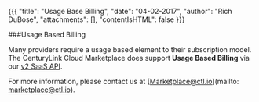 {{{
 "title": "Usage Base Billing",
 "date": "04-02-2017",
 "author": "Rich DuBose",
 "attachments": [],
 "contentIsHTML": false
 }}}
 
 ###Usage Based Billing
 
 Many providers require a usage based element to their subscription model. The CenturyLink Cloud Marketplace does support **Usage Based Billing** via our [v2 SaaS API](/software-as-a-service-saas-v2-api.md).
 
 For more information, please contact us at [Marketplace@ctl.io](mailto: marketplace@ctl.io).
